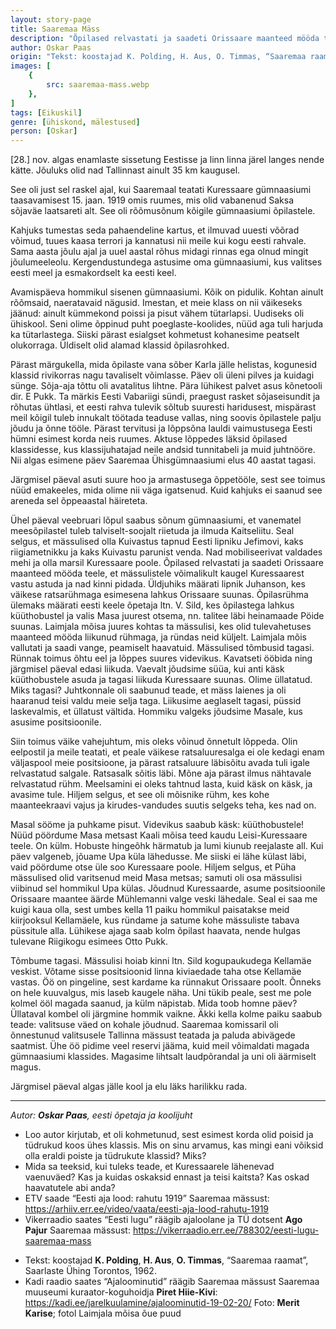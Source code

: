 ```yaml
---
layout: story-page
title: Saaremaa Mäss
description: "Õpilased relvastati ja saadeti Orissaare maanteed mööda teele, et mässulistele võimalikult kaugel Kuressaarest vastu astuda."
author: Oskar Paas
origin: "Tekst: koostajad K. Polding, H. Aus, O. Timmas, “Saaremaa raamat”, Saarlaste Ühing Torontos, 1962."
images: [
    {
        src: saaremaa-mass.webp
    },
]
tags: [Eikuskil]
genre: [ühiskond, mälestused]
person: [Oskar]
---
```


<!-- # {{$doc.title}} -->

[28.] nov. algas enamlaste sissetung Eestisse ja linn linna järel langes nende kätte. Jõuluks olid nad Tallinnast ainult 35 km kaugusel.

See oli just sel raskel ajal, kui Saaremaal teatati Kuressaare gümnaasiumi taasavamisest 15. jaan. 1919 omis ruumes, mis olid vabanenud Saksa sõjaväe laatsareti alt. See oli rõõmusõnum kõigile gümnaasiumi õpilastele. 

Kahjuks tumestas seda pahaendeline kartus, et ilmuvad uuesti võõrad võimud, tuues kaasa terrori ja kannatusi nii meile kui kogu eesti rahvale. Sama aasta jõulu ajal ja uuel aastal rõhus midagi rinnas ega olnud mingit jõulumeeleolu. Kergendustundega astusime oma gümnaasiumi, kus valitses eesti meel ja esmakordselt ka eesti keel.

Avamispäeva hommikul sisenen gümnaasiumi. Kõik on pidulik. Kohtan ainult rõõmsaid, naeratavaid nägusid. Imestan, et meie klass on nii väikeseks jäänud: ainult kümmekond poissi ja pisut vähem tütarlapsi. Uudiseks oli ühiskool. Seni olime õppinud puht poeglaste-koolides, nüüd aga tuli harjuda ka tütarlastega. Siiski pärast esialgset kohmetust kohanesime peatselt olukorraga. Üldiselt olid alamad klassid õpilasrohked.

Pärast märgukella, mida õpilaste vana sõber Karla jälle helistas, kogunesid klassid rivikorras nagu tavaliselt võimlasse. Päev oli üleni pilves ja kuidagi sünge. Sõja-aja tõttu oli avatalitus lihtne. Pära lühikest palvet asus kõnetooli dir. E Pukk. Ta märkis Eesti Vabariigi sündi, praegust rasket sõjaseisundit ja rõhutas ühtlasi, et eesti rahva tulevik sõltub suuresti haridusest, mispärast meil kõigil tuleb innukalt töötada teaduse vallas, ning soovis õpilastele palju jõudu ja õnne tööle. Pärast tervitusi ja lõppsõna lauldi vaimustusega Eesti hümni esimest korda neis ruumes. Aktuse lõppedes läksid õpilased klassidesse, kus klassijuhatajad neile andsid tunnitabeli ja muid juhtnööre. Nii algas esimene päev Saaremaa Ühisgümnaasiumi elus 40 aastat tagasi.

Järgmisel päeval asuti suure hoo ja armastusega õppetööle, sest see toimus nüüd emakeeles, mida olime nii väga igatsenud. Kuid kahjuks ei saanud see areneda sel õppeaastal häireteta.

Ühel päeval veebruari lõpul saabus sõnum gümnaasiumi, et vanematel meesõpilastel tuleb talviselt-soojalt riietuda ja ilmuda Kaitseliitu. Seal selgus, et mässulised olla Kuivastus tapnud Eesti lipniku Jefimovi, kaks riigiametnikku ja kaks Kuivastu parunist venda. Nad mobiliseerivat valdades mehi ja olla marsil Kuressaare poole. Õpilased relvastati ja saadeti Orissaare maanteed mööda teele, et mässulistele võimalikult kaugel Kuressaarest vastu astuda ja nad kinni pidada. Üldjuhiks määrati lipnik Juhanson, kes väikese ratsarühmaga esimesena lahkus Orissaare suunas. Õpilasrühma ülemaks määrati eesti keele õpetaja ltn. V. Sild, kes õpilastega lahkus küüthobustel ja valis Masa juurest otsema, nn. talitee läbi heinamaade Pöide suunas. Laimjala mõisa juures kohtas ta mässulisi, kes olid tulevahetuses maanteed mööda liikunud rühmaga, ja ründas neid küljelt. Laimjala mõis vallutati ja saadi vange, peamiselt haavatuid. Mässulised tõmbusid tagasi. Rünnak toimus õhtu eel ja lõppes suures videvikus. Kavatseti ööbida ning järgmisel päeval edasi liikuda. Vaevalt jõudsime süüa, kui anti käsk küüthobustele asuda ja tagasi liikuda Kuressaare suunas. Olime üllatatud. Miks tagasi? Juhtkonnale oli saabunud teade, et mäss laienes ja oli haaranud teisi valdu meie selja taga. Liikusime aeglaselt tagasi, püssid laskevalmis, et üllatust vältida. Hommiku valgeks jõudsime Masale, kus asusime positsioonile.

Siin toimus väike vahejuhtum, mis oleks võinud õnnetult lõppeda. Olin eelpostil ja meile teatati, et peale väikese ratsaluuresalga ei ole kedagi enam väljaspool meie positsioone, ja pärast ratsaluure läbisõitu avada tuli igale relvastatud salgale. Ratsasalk sõitis läbi. Mõne aja pärast ilmus nähtavale relvastatud rühm. Meelsamini ei oleks tahtnud lasta, kuid käsk on käsk, ja avasime tule. Hiljem selgus, et see oli mõisnike rühm, kes kohe maanteekraavi vajus ja kirudes-vandudes suutis selgeks teha, kes nad on.

Masal sööme ja puhkame pisut. Videvikus saabub käsk: küüthobustele! Nüüd pöördume Masa metsast Kaali mõisa teed kaudu Leisi-Kuressaare teele. On külm. Hobuste hingeõhk härmatub ja lumi kiunub reejalaste all. Kui päev valgeneb, jõuame Upa küla lähedusse. Me siiski ei lähe külast läbi, vaid pöördume otse üle soo Kuressaare poole. Hiljem selgus, et Püha mässulised olid varitsenud meid Masa metsas; samuti oli osa mässulisi viibinud sel hommikul Upa külas. Jõudnud Kuressaarde, asume positsioonile Orissaare maantee äärde Mühlemanni valge veski lähedale. Seal ei saa me kuigi kaua olla, sest umbes kella 11 paiku hommikul paisatakse meid kiirjooksul Kellamäele, kus ründame ja satume kohe mässuliste tabava püssitule alla. Lühikese ajaga saab kolm õpilast haavata, nende hulgas tulevane Riigikogu esimees Otto Pukk. 

Tõmbume tagasi. Mässulisi hoiab kinni ltn. Sild kogupaukudega Kellamäe veskist. Võtame sisse positsioonid linna kiviaedade taha otse Kellamäe vastas. Öö on pingeline, sest kardame ka rünnakut Orissaare poolt. Õnneks on hele kuuvalgus, mis laseb kaugele näha. Uni tükib peale, sest me pole kolmel ööl magada saanud, ja külm näpistab. Mida toob homne päev? Üllataval kombel oli järgmine hommik vaikne. Äkki kella kolme paiku saabub teade: valitsuse väed on kohale jõudnud. Saaremaa komissaril oli õnnestunud valitsusele Tallinna mässust teatada ja paluda abivägede saatmist. Ühe öö pidime veel reservi jääma, kuid meil võimaldati magada gümnaasiumi klassides. Magasime lihtsalt laudpõrandal ja uni oli äärmiselt magus.

Järgmisel päeval algas jälle kool ja elu läks harilikku rada.

<hr />

*Autor: **Oskar Paas**, eesti õpetaja ja koolijuht*


<!-- Täägid langema rõhuma kohtama marssima lahkuma varitsema ründama -->



<story-author :author="author" :origin="origin"></story-author>

<details-wrapper summary="Mis mõtted tekkisid?">

- Loo autor kirjutab, et oli kohmetunud, sest esimest korda olid poisid ja tüdrukud koos ühes klassis. Mis on sinu arvamus, kas mingi eani võiksid olla eraldi poiste ja tüdrukute klassid? Miks? 
- Mida sa teeksid, kui tuleks teade, et Kuressaarele lähenevad vaenuväed? Kas ja kuidas oskaksid ennast ja teisi kaitsta? Kas oskad haavatutele abi anda?
- ETV saade “Eesti aja lood: rahutu 1919” Saaremaa mässust: https://arhiiv.err.ee/video/vaata/eesti-aja-lood-rahutu-1919
- Vikerraadio saates “Eesti lugu” räägib ajaloolane ja TÜ dotsent **Ago Pajur** Saaremaa mässust: https://vikerraadio.err.ee/788302/eesti-lugu-saaremaa-mass

</details-wrapper>


<details-wrapper summary="Allikad" class="text-sm" icon="icon-park-outline:document-folder">

- Tekst: koostajad **K. Polding**, **H. Aus**, **O. Timmas**, “Saaremaa raamat”, Saarlaste Ühing Torontos, 1962.
- Kadi raadio saates “Ajaloominutid” räägib Saaremaa mässust Saaremaa muuseumi kuraator-koguhoidja **Piret Hiie-Kivi**: https://kadi.ee/jarelkuulamine/ajaloominutid-19-02-20/
Foto: **Merit Karise**; fotol Laimjala mõisa õue puud

</details-wrapper>
